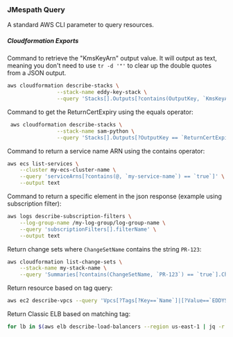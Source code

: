 ### JMespath Query
A standard AWS CLI parameter to query resources.

##### Cloudformation Exports

Command to retrieve the "KmsKeyArn" output value. It will output as text, meaning you don't need to use `tr -d '"'` to clear up the double quotes from a JSON output. 
 
```bash
aws cloudformation describe-stacks \
                --stack-name eddy-key-stack \
                --query 'Stacks[].Outputs[?contains(OutputKey, `KmsKeyArn`) == `true`].OutputValue[]' --output text
```

Command to get the ReturnCertExpiry using the equals operator:

```bash
 aws cloudformation describe-stacks \
                --stack-name sam-python \
                --query 'Stacks[].Outputs[?OutputKey == `ReturnCertExpiry`].OutputValue[]'
```

Command to return a service name ARN using the contains operator:

```bash
aws ecs list-services \
    --cluster my-ecs-cluster-name \
    --query 'serviceArns[?contains(@, `my-service-name`) == `true`]' \
    --output text
```

Command to return a specific element in the json response (example using subscription filter):

```bash
aws logs describe-subscription-filters \
    --log-group-name /my-log-group/log-group-name \
    --query 'subscriptionFilters[].filterName' \
    --output text
```

Return change sets where `ChangeSetName` contains the string `PR-123`:

```bash
aws cloudformation list-change-sets \
    --stack-name my-stack-name \
    --query 'Summaries[?contains(ChangeSetName, `PR-123`) == `true`].ChangeSetName'
```

Return resource based on tag query:

```bash
aws ec2 describe-vpcs --query 'Vpcs[?Tags[?Key==`Name`]|[?Value==`EDDYS_VPC`]].VpcId' --output text
```

Return Classic ELB based on matching tag:

```bash
for lb in $(aws elb describe-load-balancers --region us-east-1 | jq -r '.LoadBalancerDescriptions[].LoadBalancerName'); do aws elb describe-tags --load-balancer-names $lb --query 'TagDescriptions[?Tags[?Key == `aws:cloudformation:stack-name`]|[?Value == `SOME_MATCHING_VALUE`]].LoadBalancerName' --output text --region us-east-1; done
```
